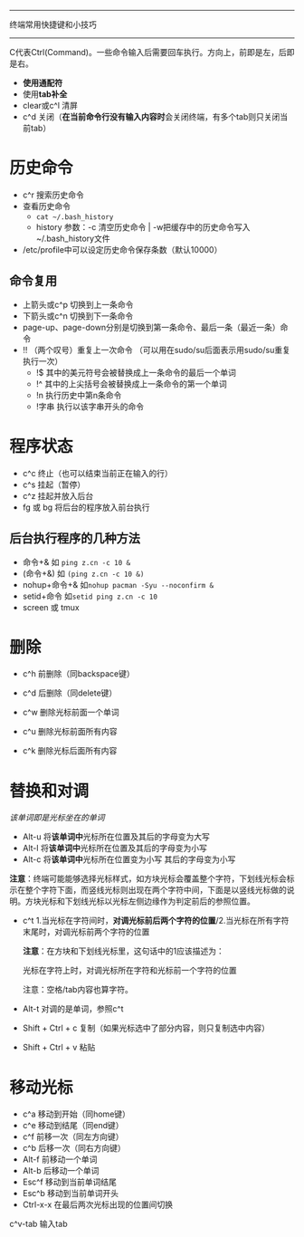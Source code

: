 

---

终端常用快捷键和小技巧

------

C代表Ctrl(Command)。一些命令输入后需要回车执行。方向上，前即是左，后即是右。

-   **使用通配符**
-   使用**tab补全**
-   clear或c^l  清屏
-   c^d   关闭（**在当前命令行没有输入内容时**会关闭终端，有多个tab则只关闭当前tab）

# 历史命令

- c^r    搜索历史命令
- 查看历史命令
  - `cat ~/.bash_history`
  - history    参数：-c  清空历史命令 | -w把缓存中的历史命令写入~/.bash_history文件
- /etc/profile中可以设定历史命令保存条数（默认10000）

## 命令复用

- 上箭头或c^p  切换到上一条命令
- 下箭头或c^n  切换到下一条命令
- page-up、page-down分别是切换到第一条命令、最后一条（最近一条）命令
- !! （两个叹号）重复上一次命令 （可以用在sudo/su后面表示用sudo/su重复执行一次）
    -   !$      其中的美元符号会被替换成上一条命令的最后一个单词
    -   !^      其中的上尖括号会被替换成上一条命令的第一个单词
    -   !n      执行历史中第n条命令
    -   !字串    执行以该字串开头的命令

# 程序状态

-   c^c  终止（也可以结束当前正在输入的行）
-   c^s  挂起（暂停）
-   c^z  挂起并放入后台
-   fg 或 bg 将后台的程序放入前台执行

## 后台执行程序的几种方法

- 命令+&  如  `ping z.cn -c 10 &`
- (命令+&) 如 `(ping z.cn -c 10 &)`
- nohup+命令+&   如`nohup pacman -Syu --noconfirm &`
- setid+命令 如`setid ping z.cn -c 10`
- screen 或 tmux

# 删除

-   c^h 前删除（同backspace键）

-   c^d 后删除（同delete键）

-   c^w 删除光标前面一个单词

-   c^u 删除光标前面所有内容

-   c^k 删除光标后面所有内容

# 替换和对调

*该单词即是光标坐在的单词*

-   Alt-u  将**该单词中**光标所在位置及其后的字母变为大写
-   Alt-l   将**该单词中**光标所在位置及其后的字母变为小写
-   Alt-c  将**该单词中**光标所在位置变为小写 其后的字母变为小写

**注意**：终端可能能够选择光标样式，如方块光标会覆盖整个字符，下划线光标会标示在整个字符下面，而竖线光标则出现在两个字符中间，下面是以竖线光标做的说明。方块光标和下划线光标以光标左侧边缘作为判定前后的参照位置。

-   c^t  1.当光标在字符间时，**对调光标前后两个字符的位置**/2.当光标在所有字符末尾时，对调光标前两个字符的位置

    **注意**：在方块和下划线光标里，这句话中的1应该描述为：

    光标在字符上时，对调光标所在字符和光标前一个字符的位置

    注意：空格/tab内容也算字符。
    ​

-   Alt-t  对调的是单词，参照c^t

-   Shift + Ctrl + c  复制（如果光标选中了部分内容，则只复制选中内容）


- Shift + Ctrl + v  粘贴

# 移动光标

-   c^a 移动到开始（同home键）
-   c^e 移动到结尾（同end键）
-   c^f  前移一次（同左方向键）
-   c^b 后移一次（同右方向键）
-   Alt-f  前移动一个单词
-   Alt-b  后移动一个单词
-   Esc^f  移动到当前单词结尾
-   Esc^b 移动到当前单词开头
-   Ctrl-x-x  在最后两次光标出现的位置间切换



c^v-tab 输入tab
